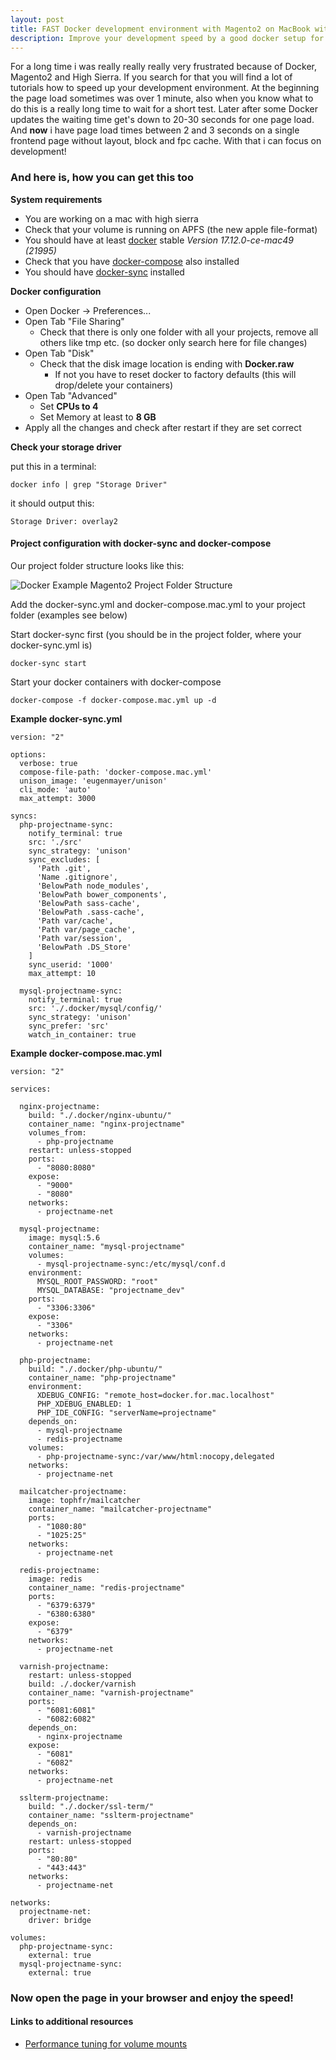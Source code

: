 ```yaml
---
layout: post
title: FAST Docker development environment with Magento2 on MacBook with High Sierra
description: Improve your development speed by a good docker setup for magento2!
---
```

For a long time i was really really really very frustrated because of Docker, Magento2 and High Sierra.
If you search for that you will find a lot of tutorials how to speed up your development environment. 
At the beginning the page load sometimes was over 1 minute, also when you know what to do this is a really
long time to wait for a short test. Later after some Docker updates the waiting time get's down to 20-30 seconds
for one page load. And **now** i have page load times between 2 and 3 seconds on a single frontend page without
layout, block and fpc cache. With that i can focus on development!

### And here is, how you can get this too

**System requirements**
* You are working on a mac with high sierra
* Check that your volume is running on APFS (the new apple file-format)
* You should have at least [docker](hhttps://store.docker.com/editions/community/docker-ce-desktop-mac) stable *Version 17.12.0-ce-mac49 (21995)*
* Check that you have [docker-compose](https://docs.docker.com/compose/install/) also installed
* You should have [docker-sync](http://docker-sync.io/) installed

**Docker configuration**
* Open Docker -> Preferences...
* Open Tab "File Sharing"
    * Check that there is only one folder with all your projects, remove all others like tmp etc. 
    (so docker only search here for file changes)
* Open Tab "Disk"
    * Check that the disk image location is ending with **Docker.raw**
        * If not you have to reset docker to factory defaults 
        (this will drop/delete your containers)
* Open Tab "Advanced"
    * Set **CPUs to 4**
    * Set Memory at least to **8 GB**
* Apply all the changes and check after restart if they are set correct

**Check your storage driver**

put this in a terminal:
    
    docker info | grep "Storage Driver"

it should output this: 

    Storage Driver: overlay2

#### Project configuration with docker-sync and docker-compose

Our project folder structure looks like this:

![Docker Example Magento2 Project Folder Structure](https://raw.githubusercontent.com/bjoern-flagbit/brocksinet.github.io/afce34c161d4574b59cb21eecdfd3fa1ddb58787/images/_posts/docker/project-folder-structure.png "Docker Example Magento2 Project Folder Structure")

Add the docker-sync.yml and docker-compose.mac.yml to your project folder (examples see below)

Start docker-sync first (you should be in the project folder, where your docker-sync.yml is)

    docker-sync start
    	
Start your docker containers with docker-compose

    docker-compose -f docker-compose.mac.yml up -d 
    	
**Example docker-sync.yml**

	version: "2"
    
    options:
      verbose: true
      compose-file-path: 'docker-compose.mac.yml'
      unison_image: 'eugenmayer/unison'
      cli_mode: 'auto'
      max_attempt: 3000
    
    syncs:
      php-projectname-sync:
        notify_terminal: true
        src: './src'
        sync_strategy: 'unison'
        sync_excludes: [
          'Path .git',
          'Name .gitignore',
          'BelowPath node_modules',
          'BelowPath bower_components',
          'BelowPath sass-cache',
          'BelowPath .sass-cache',
          'Path var/cache',
          'Path var/page_cache',
          'Path var/session',
          'BelowPath .DS_Store'
        ]
        sync_userid: '1000'
        max_attempt: 10
    
      mysql-projectname-sync:
        notify_terminal: true
        src: './.docker/mysql/config/'
        sync_strategy: 'unison'
        sync_prefer: 'src'
        watch_in_container: true
	
**Example docker-compose.mac.yml**

	version: "2"
    
    services:
    
      nginx-projectname:
        build: "./.docker/nginx-ubuntu/"
        container_name: "nginx-projectname"
        volumes_from:
          - php-projectname
        restart: unless-stopped
        ports:
          - "8080:8080"
        expose:
          - "9000"
          - "8080"
        networks:
          - projectname-net
    
      mysql-projectname:
        image: mysql:5.6
        container_name: "mysql-projectname"
        volumes:
          - mysql-projectname-sync:/etc/mysql/conf.d
        environment:
          MYSQL_ROOT_PASSWORD: "root"
          MYSQL_DATABASE: "projectname_dev"
        ports:
          - "3306:3306"
        expose:
          - "3306"
        networks:
          - projectname-net
    
      php-projectname:
        build: "./.docker/php-ubuntu/"
        container_name: "php-projectname"
        environment:
          XDEBUG_CONFIG: "remote_host=docker.for.mac.localhost"
          PHP_XDEBUG_ENABLED: 1
          PHP_IDE_CONFIG: "serverName=projectname"
        depends_on:
          - mysql-projectname
          - redis-projectname
        volumes:
          - php-projectname-sync:/var/www/html:nocopy,delegated
        networks:
          - projectname-net
    
      mailcatcher-projectname:
        image: tophfr/mailcatcher
        container_name: "mailcatcher-projectname"
        ports:
          - "1080:80"
          - "1025:25"
        networks:
          - projectname-net
    
      redis-projectname:
        image: redis
        container_name: "redis-projectname"
        ports:
          - "6379:6379"
          - "6380:6380"
        expose:
          - "6379"
        networks:
          - projectname-net
    
      varnish-projectname:
        restart: unless-stopped
        build: ./.docker/varnish
        container_name: "varnish-projectname"
        ports:
          - "6081:6081"
          - "6082:6082"
        depends_on:
          - nginx-projectname
        expose:
          - "6081"
          - "6082"
        networks:
          - projectname-net
    
      sslterm-projectname:
        build: "./.docker/ssl-term/"
        container_name: "sslterm-projectname"
        depends_on:
          - varnish-projectname
        restart: unless-stopped
        ports:
          - "80:80"
          - "443:443"
        networks:
          - projectname-net
    
    networks:
      projectname-net:
        driver: bridge
    
    volumes:
      php-projectname-sync:
        external: true
      mysql-projectname-sync:
        external: true

### Now open the page in your browser and enjoy the speed!

#### Links to additional resources
* [Performance tuning for volume mounts](https://docs.docker.com/docker-for-mac/osxfs-caching/)
